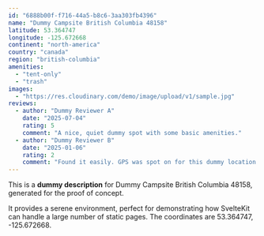 ```yaml
---
id: "6888b00f-f716-44a5-b8c6-3aa303fb4396"
name: "Dummy Campsite British Columbia 48158"
latitude: 53.364747
longitude: -125.672668
continent: "north-america"
country: "canada"
region: "british-columbia"
amenities:
  - "tent-only"
  - "trash"
images:
  - "https://res.cloudinary.com/demo/image/upload/v1/sample.jpg"
reviews:
  - author: "Dummy Reviewer A"
    date: "2025-07-04"
    rating: 5
    comment: "A nice, quiet dummy spot with some basic amenities."
  - author: "Dummy Reviewer B"
    date: "2025-01-06"
    rating: 2
    comment: "Found it easily. GPS was spot on for this dummy location."
---
```


This is a **dummy description** for Dummy Campsite British Columbia 48158, generated for the proof of concept.

It provides a serene environment, perfect for demonstrating how SvelteKit can handle a large number of static pages. The coordinates are 53.364747, -125.672668.
